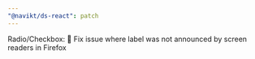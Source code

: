```yaml
---
"@navikt/ds-react": patch
---
```


Radio/Checkbox: :bug: Fix issue where label was not announced by screen readers in Firefox
